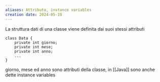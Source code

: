 ```yaml
---
aliases: Attributo, instance variables
creation date: 2024-05-19
---
```


La struttura dati di una classe viene definita dai suoi stessi attributi

```
class Data {
	private int giorno;
	private int mese;
	private int anno;
	...
}
```

giorno, mese ed anno sono attributi della classe, in [[Java]] sono anche dette instance variables